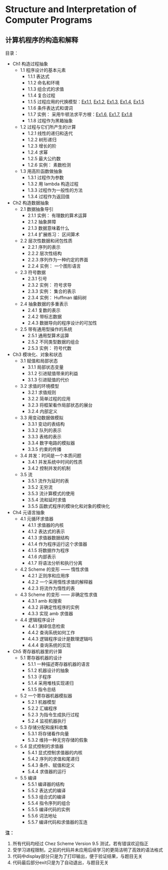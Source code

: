 # Structure and Interpretation of Computer Programs
计算机程序的构造和解释
-----

目录：
- Ch1 构造过程抽象
    - 1.1 程序设计的基本元素
        - 1.1.1 表达式
        - 1.1.2 命名和环境
        - 1.1.3 组合式的求值
        - 1.1.4 复合过程
        - 1.1.5 过程应用的代换模型：[Ex1.1](https://github.com/CN-DXTZ/CS-Books/tree/master/SICP/answer/Ch1/1_1.ss), [Ex1.2](https://github.com/CN-DXTZ/CS-Books/tree/master/SICP/answer/Ch1/1_2.ss), [Ex1.3](https://github.com/CN-DXTZ/CS-Books/tree/master/SICP/answer/Ch1/1_3.ss), [Ex1.4](https://github.com/CN-DXTZ/CS-Books/tree/master/SICP/answer/Ch1/1_4.ss), [Ex1.5](https://github.com/CN-DXTZ/CS-Books/tree/master/SICP/answer/Ch1/1_5.ss)
        - 1.1.6 条件表达式和谓词
        - 1.1.7 实例： 采用牛顿法求平方根：[Ex1.6](https://github.com/CN-DXTZ/CS-Books/tree/master/SICP/answer/Ch1/1_6.ss), [Ex1.7](https://github.com/CN-DXTZ/CS-Books/tree/master/SICP/answer/Ch1/1_7.ss), [Ex1.8](https://github.com/CN-DXTZ/CS-Books/tree/master/SICP/answer/Ch1/1_8.ss)
        - 1.1.8 过程作为黑箱抽象
    - 1.2 过程与它们所产生的计算 
        - 1.2.1 线性的递归和迭代
        - 1.2.2 树形递归
        - 1.2.3 增长的阶
        - 1.2.4 求幂
        - 1.2.5 最大公约数
        - 1.2.6 实例： 素数检测
    - 1.3 用高阶函数做抽象
        - 1.3.1 过程作为参数
        - 1.3.2 用 lambda 构造过程
        - 1.3.3 过程作为一般性的方法
        - 1.3.4 过程作为返回值
- Ch2 构造数据抽象
    - 2.1 数据抽象导引
        - 2.1.1 实例： 有理数的算术运算
        - 2.1.2 抽象屏障
        - 2.1.3 数据意味着什么
        - 2.1.4 扩展练习： 区间算术
    - 2.2 层次性数据和闭包性质
        - 2.2.1 序列的表示
        - 2.2.2 层次性结构
        - 2.2.3 序列作为一种约定的界面
        - 2.2.4 实例： 一个图形语言
    - 2.3 符号数据
        - 2.3.1 引号
        - 2.3.2 实例： 符号求导
        - 2.3.3 实例： 集合的表示
        - 2.3.4 实例： Huffman 编码树
    - 2.4 抽象数据的多重表示
        - 2.4.1 复数的表示
        - 2.4.2 带标志数据
        - 2.4.3 数据导向的程序设计的可加性
    - 2.5 带有通用型操作的系统
        - 2.5.1 通用型算术运算
        - 2.5.2 不同类型数据的组合
        - 2.5.3 实例： 符号代数
- Ch3 模块化、对象和状态
    - 3.1 赋值和局部状态
        - 3.1.1 局部状态变量
        - 3.1.2 引进赋值带来的利益
        - 3.1.3 引进赋值的代价
    - 3.2 求值的环境模型
        - 3.2.1 求值规则
        - 3.2.2 简单过程的应用
        - 3.2.3 将框架看作局部状态的展台
        - 3.2.4 内部定义
    - 3.3 用变动数据做模拟
        - 3.3.1 变动的表结构
        - 3.3.2 队列的表示
        - 3.3.3 表格的表示
        - 3.3.4 数字电路的模拟器
        - 3.3.5 约束的传播
    - 3.4 并发：时间是一个本质问题
        - 3.4.1 并发系统中时间的性质
        - 3.4.2 控制并发的机制
    - 3.5 流
        - 3.5.1 流作为延时的表
        - 3.5.2 无穷流
        - 3.5.3 流计算模式的使用
        - 3.5.4 流和延时求值
        - 3.5.5 函数式程序的模块化和对象的模块化
- Ch4 元语言抽象
    - 4.1 元循环求值器
        - 4.1.1 求值器的内核
        - 4.1.2 表达式的表示
        - 4.1.3 求值器数据结构
        - 4.1.4 作为程序运行这个求值器
        - 4.1.5 将数据作为程序
        - 4.1.6 内部表示
        - 4.1.7 将语法分析和执行分离
    - 4.2 Scheme 的变形 —— 惰性求值
        - 4.2.1 正则序和应用序
        - 4.2.2 一个采用惰性求值的解释器
        - 4.2.3 将流作为惰性的表
    - 4.3 Scheme 的变形 —— 非确定性求值
        - 4.3.1 amb 和搜索
        - 4.3.2 非确定性程序的实例
        - 4.3.3 实现 amb 求值器
    - 4.4 逻辑程序设计
        - 4.4.1 演绎信息检索
        - 4.4.2 查询系统如何工作
        - 4.4.3 逻辑程序设计是数理逻辑吗
        - 4.4.4 查询系统的实现
- Ch5 寄存器机器里的计算
    - 5.1 寄存器机器的设计
        - 5.1.1 一种描述寄存器机器的语言
        - 5.1.2 机器设计的抽象
        - 5.1.3 子程序
        - 5.1.4 采用堆栈实现递归
        - 5.1.5 指令总结
    - 5.2 一个寄存器机器模拟器
        - 5.2.1 机器模型
        - 5.2.2 汇编程序
        - 5.2.3 为指令生成执行过程
        - 5.2.4 监视机器执行
    - 5.3 存储分配和废料收集
        - 5.3.1 将存储看作向量
        - 5.3.2 维持一种无穷存储的假象
    - 5.4 显式控制的求值器
        - 5.4.1 显式控制求值器的内核
        - 5.4.2 序列的求值和尾递归
        - 5.4.3 条件、赋值和定义
        - 5.4.4 求值器的运行
    - 5.5 编译
        - 5.5.1 编译器的结构
        - 5.5.2 表达式的编译
        - 5.5.3 组合式的编译
        - 5.5.4 指令序列的组合
        - 5.5.5 编译代码的实例
        - 5.5.6 词法地址
        - 5.5.7 编译代码和求值器的互连


**注：**
1. 所有代码均经过 Chez Scheme Version 9.5 测试，若有错误欢迎指正
1. 受学习进程限制，之前的代码并未应用后续学习的更简洁明了高效的语法格式
1. 代码中display部分只是为了打印输出，便于验证结果，与题目无关
1. 代码最后部分exit只是为了自动退出，与题目无关